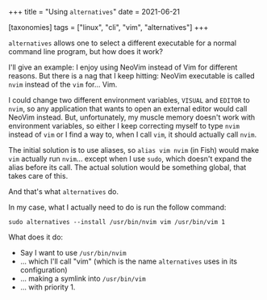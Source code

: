 +++
title = "Using `alternatives`"
date = 2021-06-21

[taxonomies]
tags = ["linux", "cli", "vim", "alternatives"]
+++

`alternatives` allows one to select a different executable for a normal command
line program, but how does it work?

<!-- more -->

I'll give an example: I enjoy using NeoVim instead of Vim for different
reasons. But there is a nag that I keep hitting: NeoVim executable is called
`nvim` instead of the `vim` for... Vim.

I could change two different environment variables, `VISUAL` and `EDITOR` to
`nvim`, so any application that wants to open an external editor would call
NeoVim instead. But, unfortunately, my muscle memory doesn't work with
environment variables, so either I keep correcting myself to type `nvim`
instead of `vim` or I find a way to, when I call `vim`, it should actually call
`nvim`.

The initial solution is to use aliases, so `alias vim nvim` (in Fish) would
make `vim` actually run `nvim`... except when I use `sudo`, which doesn't
expand the alias before its call. The actual solution would be something
global, that takes care of this.

And that's what `alternatives` do.

In my case, what I actually need to do is run the follow command:

```
sudo alternatives --install /usr/bin/nvim vim /usr/bin/vim 1
```

What does it do:

* Say I want to use `/usr/bin/nvim`
* ... which I'll call "vim" (which is the name `alternatives` uses in its
  configuration)
* ... making a symlink into `/usr/bin/vim`
* ... with priority 1.
